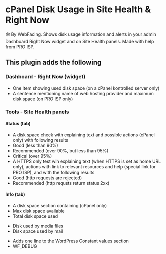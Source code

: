 # cPanel Disk Usage in Site Health &amp; Right Now
🕸️ By WebFacing. Shows disk usage information and alerts in your admin Dashboard Right Now widget and on Site Health panels. Made with help from PRO ISP.
## This plugin adds the following
### Dashboard - Right Now (widget)
 * One item showing used disk space (on a cPanel kontrolled server only)
 * A sentence mentioning name of web hosting provider and maximum disk space (on PRO ISP only)
### Tools - Site Health panels
#### Status (tab)
 * A disk space check with explaining text and possible actions (cPanel only) with following results
  * Good (less than 90%)
  * Recommended (over 90%, but less than 95%)
  * Critical (over 95%)
 * A HTTPS only test wih explaining text (when HTTPS is set as home URL only), actions with link to relevant resources and help (special link for PRO ISP), and with the following results
  * Good (http requests are rejected)
  * Recommended (http requsts return status 2xx)
#### Info (tab)
 * A disk space section containing (cPanel only)
  * Max disk space available
  * Total disk space used
   - Disk used by media files
   - Disk space used by mail
 * Adds one line to the WordPress Constant values section
  * WF_DEBUG
